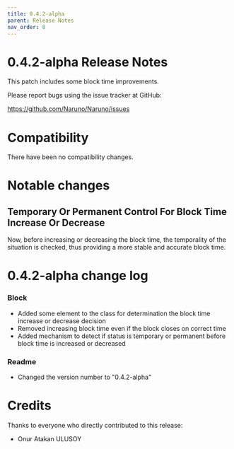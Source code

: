 ```yaml
---
title: 0.4.2-alpha
parent: Release Notes
nav_order: 8
---
```


# 0.4.2-alpha Release Notes

This patch includes some block time improvements.

Please report bugs using the issue tracker at GitHub:

<https://github.com/Naruno/Naruno/issues>

# Compatibility

There have been no compatibility changes.

# Notable changes

## Temporary Or Permanent Control For Block Time Increase Or Decrease

Now, before increasing or decreasing the block time, the temporality
of the situation is checked, thus providing a more stable and accurate
block time.

# 0.4.2-alpha change log

### Block

- Added some element to the class for determination the block time increase or decrease decision
- Removed increasing block time even if the block closes on correct time
- Added mechanism to detect if status is temporary or permanent before block time is increased or decreased

### Readme

- Changed the version number to "0.4.2-alpha"

# Credits

Thanks to everyone who directly contributed to this release:

- Onur Atakan ULUSOY
